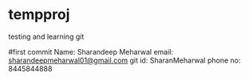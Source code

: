 # tempproj
testing and learning git

#first commit
Name: Sharandeep Meharwal
email: sharandeepmeharwal01@gmail.com
git id: SharanMeharwal
phone no: 8445844888

